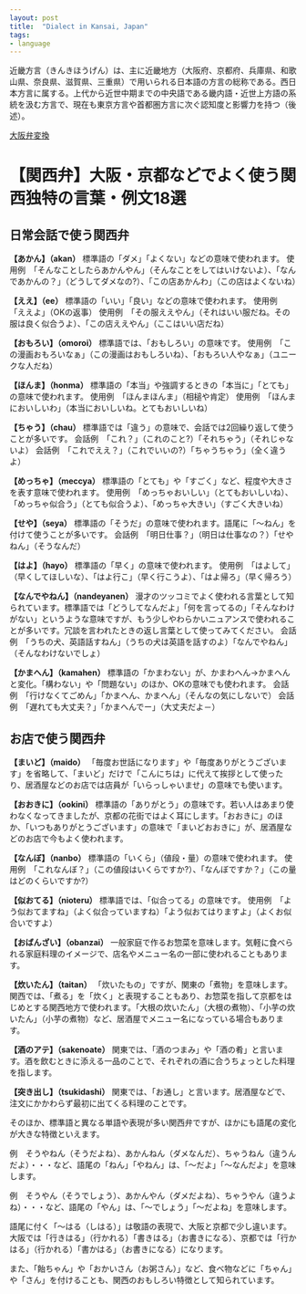 ```yaml
---
layout: post
title:  "Dialect in Kansai, Japan"
tags:
- language
---
```


近畿方言（きんきほうげん）は、主に近畿地方（大阪府、京都府、兵庫県、和歌山県、奈良県、滋賀県、三重県）で用いられる日本語の方言の総称である。西日本方言に属する。上代から近世中期までの中央語である畿内語・近世上方語の系統を汲む方言で、現在も東京方言や首都圏方言に次ぐ認知度と影響力を持つ（後述）。


[大阪弁変換](https://osaka.uda2.com/)

# 【関西弁】大阪・京都などでよく使う関西独特の言葉・例文18選

## 日常会話で使う関西弁

**【あかん】（akan）**
標準語の「ダメ」「よくない」などの意味で使われます。
使用例　「そんなことしたらあかんやん」（そんなことをしてはいけないよ）、「なんであかんの？」（どうしてダメなの?）、「この店あかんわ」（この店はよくないね）

**【ええ】（ee）**
標準語の「いい」「良い」などの意味で使われます。
使用例　「ええよ」（OKの返事）
使用例　「その服ええやん」（それはいい服だね。その服は良く似合うよ）、「この店ええやん」（ここはいい店だね）

**【おもろい】（omoroi）**
標準語では、「おもしろい」の意味です。
使用例　「この漫画おもろいなぁ」（この漫画はおもしろいね）、「おもろい人やなぁ」（ユニークな人だね）

**【ほんま】（honma）**
標準語の「本当」や強調するときの「本当に」「とても」の意味で使われます。
使用例　「ほんまほんま」（相槌や肯定）
使用例　「ほんまにおいしいわ」（本当においしいね。とてもおいしいね）

**【ちゃう】（chau）**
標準語では「違う」の意味で、会話では2回繰り返して使うことが多いです。
会話例　「これ？」（これのこと?）「それちゃう」（それじゃないよ）
会話例　「これでええ？」（これでいいの?）「ちゃうちゃう」（全く違うよ）

**【めっちゃ】（meccya）**
標準語の「とても」や「すごく」など、程度や大きさを表す意味で使われます。
使用例　「めっちゃおいしい」（とてもおいしいね）、「めっちゃ似合う」（とても似合うよ）、「めっちゃ大きい」（すごく大きいね）

**【せや】（seya）**
標準語の「そうだ」の意味で使われます。語尾に「～ねん」を付けて使うことが多いです。
会話例　「明日仕事？」（明日は仕事なの？）「せやねん」（そうなんだ）

**【はよ】（hayo）**
標準語の「早く」の意味で使われます。
使用例　「はよして」（早くしてほしいな）、「はよ行こ」（早く行こうよ）、「はよ帰ろ」（早く帰ろう）

**【なんでやねん】（nandeyanen）**
漫才のツッコミでよく使われる言葉として知られています。標準語では「どうしてなんだよ」「何を言ってるの」「そんなわけがない」というような意味ですが、もう少しやわらかいニュアンスで使われることが多いです。冗談を言われたときの返し言葉として使ってみてください。
会話例　「うちの犬、英語話すねん」（うちの犬は英語を話すのよ）「なんでやねん」（そんなわけないでしょ）

**【かまへん】（kamahen）**
標準語の「かまわない」が、かまわへん→かまへんと変化。「構わない」や「問題ない」のほか、OKの意味でも使われます。
会話例　「行けなくてごめん」「かまへん、かまへん」（そんなの気にしないで）
会話例　「遅れても大丈夫？」「かまへんでー」（大丈夫だよ－）

## お店で使う関西弁

**【まいど】（maido）**
「毎度お世話になります」や「毎度ありがとうございます」を省略して、「まいど」だけで「こんにちは」に代えて挨拶として使ったり、居酒屋などのお店では店員が「いらっしゃいませ」の意味でも使います。

**【おおきに】（ookini）**
標準語の「ありがとう」の意味です。若い人はあまり使わなくなってきましたが、京都の花街ではよく耳にします。「おおきに」のほか、「いつもありがとうございます」の意味で「まいどおおきに」が、居酒屋などのお店で今もよく使われます。

**【なんぼ】（nanbo）**
標準語の「いくら」（値段・量）の意味で使われます。
使用例　「これなんぼ？」（この値段はいくらですか?）、「なんぼですか？」（この量はどのくらいですか?）

**【似おてる】（nioteru）**
標準語では、「似合ってる」の意味です。
使用例　「よう似おてますね」（よく似合っていますね）「よう似おてはりますよ」（よくお似合いですよ）

**【おばんざい】（obanzai）**
一般家庭で作るお惣菜を意味します。気軽に食べられる家庭料理のイメージで、店名やメニュー名の一部に使われることもあります。

**【炊いたん】（taitan）**
「炊いたもの」ですが、関東の「煮物」を意味します。関西では、「煮る」を「炊く」と表現することもあり、お惣菜を指して京都をはじめとする関西地方で使われます。「大根の炊いたん」（大根の煮物）、「小芋の炊いたん」（小芋の煮物）など、居酒屋でメニュー名になっている場合もあります。

**【酒のアテ】（sakenoate）**
関東では、「酒のつまみ」や「酒の肴」と言います。酒を飲むときに添える一品のことで、それぞれの酒に合うちょっとした料理を指します。

**【突き出し】（tsukidashi）**
関東では、「お通し」と言います。居酒屋などで、注文にかかわらず最初に出てくる料理のことです。

そのほか、標準語と異なる単語や表現が多い関西弁ですが、ほかにも語尾の変化が大きな特徴といえます。

例　そうやねん（そうだよね）、あかんねん（ダメなんだ）、ちゃうねん（違うんだよ）・・・など、語尾の「ねん」「やねん」は、「～だよ」「～なんだよ」を意味します。

例　そうやん（そうでしょう）、あかんやん（ダメだよね）、ちゃうやん（違うよね）・・・など、語尾の「やん」は、「～でしょう」「～だよね」を意味します。

語尾に付く「～はる（しはる）」は敬語の表現で、大阪と京都で少し違います。大阪では「行きはる」（行かれる）「書きはる」（お書きになる）、京都では「行かはる」（行かれる）「書かはる」（お書きになる）になります。

また、「飴ちゃん」や「おかいさん（お粥さん）」など、食べ物などに「ちゃん」や「さん」を付けることも、関西のおもしろい特徴として知られています。